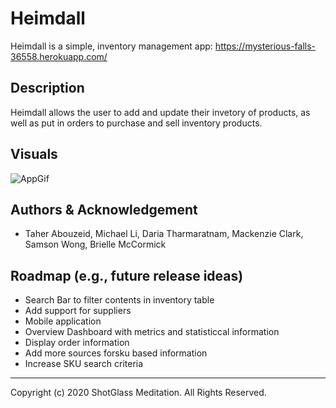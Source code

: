 # Heimdall
Heimdall is a simple, inventory management app: https://mysterious-falls-36558.herokuapp.com/

## Description

Heimdall allows the user to add and update their invetory of products, as well as put in orders to purchase and sell inventory products.

## Visuals

![AppGif]()

## Authors & Acknowledgement

- Taher Abouzeid, Michael Li, Daria Tharmaratnam, Mackenzie Clark, Samson Wong, Brielle McCormick

## Roadmap (e.g., future release ideas)

- Search Bar to filter contents in inventory table
- Add support  for suppliers
- Mobile application 
- Overview Dashboard with metrics and statisticcal information
- Display order information
- Add more sources forsku based information
- Increase SKU search criteria

- - -
Copyright (c) 2020 ShotGlass Meditation. All Rights Reserved.
